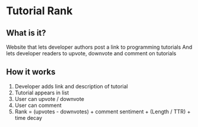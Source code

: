 # Tutorial Rank

## What is it?

Website that lets developer authors post a link to programming tutorials
And lets developer readers to upvote, downvote and comment on tutorials

## How it works

1. Developer adds link and description of tutorial
2. Tutorial appears in list
3. User can upvote / downvote
4. User can comment
5. Rank = (upvotes - downvotes) + comment sentiment + (Length / TTR) + time decay